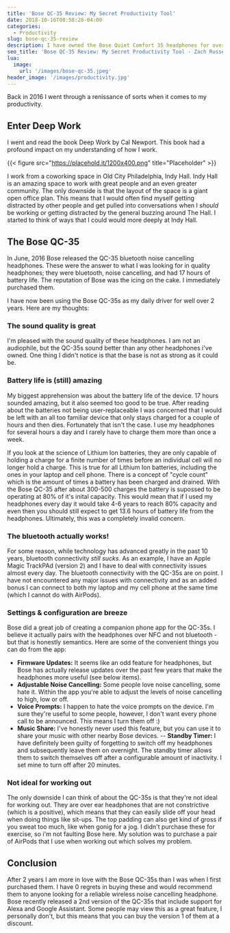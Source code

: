 ```yaml
---
title: 'Bose QC-35 Review: My Secret Productivity Tool'
date: 2018-10-16T08:58:28-04:00
categories:
  - Productivity
slug: bose-qc-35-review
description: I have owned the Bose Quiet Comfort 35 headphones for over 2 years. Learn about my experience with them.
seo_title: 'Bose QC-35 Review: My Secret Productivity Tool - Zach Russell'
lua:
  image:
    url: '/images/bose-qc-35.jpeg'
header_image: '/images/productivity.jpg'
---
```


Back in 2016 I went through a renissance of sorts when it comes to my productivity.

## Enter Deep Work

I went and read the book Deep Work by Cal Newport. This book had a profound impact on my understanding of how I work.

{{< figure src="https://placehold.it/1200x400.png" title="Placeholder" >}}

I work from a coworking space in Old City Philadelphia, Indy Hall. Indy Hall is an amazing space to work with great people and an even greater community. The only downside is that the layout of the space is a giant open office plan. This means that I would often find myself getting distracted by other people and get pulled into conversations when I _should_ be working or getting distracted by the general buzzing around The Hall. I started to think of ways that I could would more deeply at Indy Hall.

## The Bose QC-35

In June, 2016 Bose released the QC-35 bluetooth noise cancelling headphones. These were the answer to what I was looking for in quality headphones; they were bluetooth, noise cancelling, and had 17 hours of battery life. The reputation of Bose was the icing on the cake. I immediately purchased them.

I have now been using the Bose QC-35s as my daily driver for well over 2 years. Here are my thoughts:

### The sound quality is great

I'm pleased with the sound quality of these headphones. I am not an audiophile, but the QC-35s sound better than any other headphones i've owned. One thing I didn't notice is that the base is not as strong as it could be.

### Battery life is (still) amazing

My biggest apprehension was about the battery life of the device. 17 hours sounded amazing, but it also seemed too good to be true. After reading about the batteries not being user-replaceable I was concerned that I would be left with an all too familiar device that only stays charged for a couple of hours and then dies. Fortunately that isn't the case. I use my headphones for several hours a day and I rarely have to charge them more than once a week.

If you look at the science of Lithium Ion batteries, they are only capable of holding a charge for a finite number of times before an individual cell will no longer hold a charge. This is true for all Lithium Ion batteries, including the ones in your laptop and cell phone. There is a concept of "cycle count" which is the amount of times a battery has been charged and drained. With the Bose QC-35 after about 300-500 charges the battery is supossed to be operating at 80% of it's inital capacity. This would mean that if I used my headphones every day it would take 4-6 years to reach 80% capacity and even then you should still expect to get 13.6 hours of battery life from the headphones. Ultimately, this was a completely invalid concern.

### The bluetooth actually works!

For some reason, while technology has advanced greatly in the past 10 years, bluetooth connectivity _still sucks_. As an example, I have an Apple Magic TrackPAd (version 2) and I have to deal with connectivity issues almost every day. The bluetooth connectivity with the QC-35s are on point. I have not encountered any major issues with connectivity and as an added bonus I can connect to both my laptop and my cell phone at the same time (which I cannot do with AirPods).

### Settings & configuration are breeze

Bose did a great job of creating a companion phone app for the QC-35s. I believe it actually pairs with the headphones over NFC and not bluetooth - but that is honestly semantics. Here are some of the convenient things you can do from the app:

- **Firmware Updates:** It seems like an odd feature for headphones, but Bose has actually release updates over the past few years that make the headphones more useful (see below items).
- **Adjustable Noise Cancelling:** Some people love noise cancelling, some hate it. Within the app you're able to adjust the levels of noise cancelling to high, low or off.
- **Voice Prompts:** I happen to hate the voice prompts on the device. I'm sure they're useful to some people, however, I don't want every phone call to be announced. This means I turn them off :)
- **Music Share:** I've honestly never used this feature, but you can use it to share your music with other nearby Bose devices.
  -- **Standby Timer:** I have definitely been guilty of forgetting to switch off my headphones and subsequently leave them on overnight. The standby timer allows them to switch themselves off after a configurable amount of inactivity. I set mine to turn off after 20 minutes.

### Not ideal for working out

The only downside I can think of about the QC-35s is that they're not ideal for working out. They are over ear headphones that are not constrictive (which is a positive), which means that they can easily slide off your head when doing things like sit-ups. The top padding can also get kind of gross if you sweat too much, like when gonig for a jog. I didn't purchase these for exercise, so i'm not faulting Bose here. My solution was to purchase a pair of AirPods that I use when working out which solves my problem.

## Conclusion

After 2 years I am more in love with the Bose QC-35s than I was when I first purchased them. I have 0 regrets in buying these and would recommend them to anyone looking for a reliable wireless noise cancelling headphone. Bose recently released a 2nd version of the QC-35s that include support for Alexa and Google Assistant. Some people may view this as a great feature, I personally don't, but this means that you can buy the version 1 of them at a discount.
